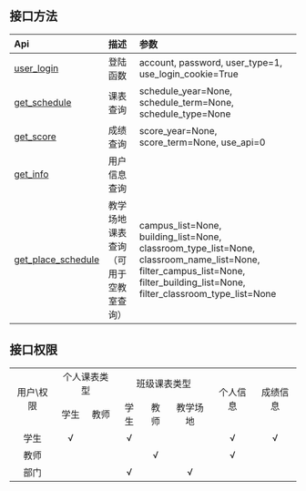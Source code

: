 ## 接口方法

| Api               |  描述         | 参数             |
| :--------         | :-----        | :----           |
| [user_login](登陆接口.md)        | 登陆函数      | account, password, user_type=1, use_login_cookie=True   |
| [get_schedule](课表接口.md)      | 课表查询      | schedule_year=None, schedule_term=None, schedule_type=None   |
| [get_score](成绩接口.md)         | 成绩查询      | score_year=None, score_term=None, use_api=0   |
| [get_info](用户信息.md)          | 用户信息查询  |          |
| [get_place_schedule](教学场地.md)| 教学场地课表查询（可用于空教室查询） |campus_list=None, building_list=None, classroom_type_list=None, classroom_name_list=None, filter_campus_list=None, filter_building_list=None, filter_classroom_type_list=None   |


## 接口权限

<table>
    <tr align="center">
        <td rowspan="2">用户\权限</td>
        <td colspan="2">个人课表类型</td>
        <td colspan="3">班级课表类型</td>
        <td rowspan="2">个人信息</td>
        <td rowspan="2">成绩信息</td>
    </tr>
    <tr align="center">
        <td>学生</td>
        <td>教师</td>
        <td>学生</td>
        <td>教师</td>
        <td>教学场地</td>
    </tr>
    <tr align="center">
        <td>学生</td>
        <td>√</td>
        <td></td>
        <td>√</td>
        <td></td>
        <td></td>
        <td>√</td>
        <td>√</td>
    </tr>
    <tr align="center">
        <td>教师</td>
        <td></td>
        <td></td>
        <td></td>
        <td>√</td>
        <td></td>
        <td>√</td>
        <td></td>
    </tr>
    <tr align="center">
        <td>部门</td>
        <td></td>
        <td></td>
        <td>√</td>
        <td></td>
        <td>√</td>
        <td></td>
        <td></td>
    </tr>
</table>